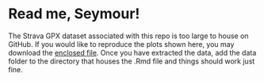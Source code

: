 # Read me, Seymour!
The Strava GPX dataset associated with this repo is too large to house on GitHub. If you would like to reproduce the plots shown here, you may download the [enclosed file](https://github.com/JoeSwinehart/DataVizProject/raw/main/data/JoeStrava.zip). Once you have extracted the data, add the data folder to the directory that houses the .Rmd file and things should work just fine.
